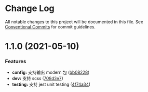 # Change Log

All notable changes to this project will be documented in this file.
See [Conventional Commits](https://conventionalcommits.org) for commit guidelines.

# 1.1.0 (2021-05-10)

### Features

- **config:** 支持输出 modern 包 ([bb08228](https://github.com/BryanAdamss/monorepo-starter/commit/bb08228a1afadb709c77bdf2841f17caffb93c1d))
- **dev:** 支持 scss ([708d3e7](https://github.com/BryanAdamss/monorepo-starter/commit/708d3e7393ab8dcba112cb4e60813532b757282b))
- **testing:** 支持 jest unit testing ([4f74a34](https://github.com/BryanAdamss/monorepo-starter/commit/4f74a34e2a560f99138955450dd338c0b38ec9f0))
